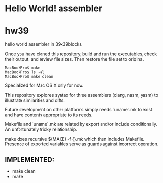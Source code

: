 Hello World! assembler
======================
# hw39
hello world assembler in 39x39blocks.

Once you have cloned this repository,
build and run the executables, check
their output, and review file sizes.
Then restore the file set to original.

```
MacBookPro$ make
MacBookPro$ ls -al
MacBookPro$ make clean
```

Specialized for Mac OS X only for now.

This repository explores syntax for
three assemblers (clang, nasm, yasm)
to illustrate similarities and diffs.

Future development on other platforms
simply needs \`uname\`.mk to exist and
have contents appropriate to its needs.

Makefile and \`uname\`.mk are related
by export and/or include conditionally.
An unfortunately tricky relationship.

make does recursive $(MAKE) -f {}.mk
which then includes Makefile.
Presence of exported variables serve
as guards against incorrect operation.

IMPLEMENTED:
------------
* make clean
* make
